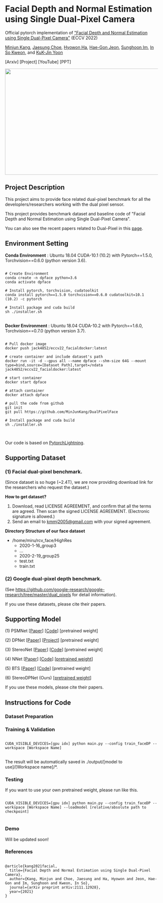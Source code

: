 # Facial Depth and Normal Estimation using Single Dual-Pixel Camera
Official pytorch implementation of ["Facial Depth and Normal Estimation using Single Dual-Pixel Camera"](https://arxiv.org/abs/2111.12928) (ECCV 2022)

[Minjun Kang](http://rcv.kaist.ac.kr/), [Jaesung Choe](https://sites.google.com/view/jaesungchoe), [Hyowon Ha](https://sites.google.com/site/hyowoncv/), [Hae-Gon Jeon](https://sites.google.com/site/hgjeoncv/home), [Sunghoon Im](https://cvlab.dgist.ac.kr/), [In So Kweon](http://rcv.kaist.ac.kr/), and [KuK-Jin Yoon](http://vi.kaist.ac.kr/)

[Arxiv] [Project] [YouTube] [PPT]

<div class="imgTopic2">
 <p class="content"><a href="#"><img src="https://github.com/MinJunKang/DualPixelFace/blob/main/asset/teaser.png" alt="" width = "880" height ="350"/></a></p>
</div>

## Project Description
This project aims to provide face related dual-pixel benchmark for all the developlers/researchers working with the dual pixel sensor.

This project provides benchmark dataset and baseline code of "Facial Depth and Normal Estimation using Single Dual-Pixel Camera".

You can also see the recent papers related to Dual-Pixel in this [page](https://github.com/MinJunKang/DualPixelFace/blob/main/Reference.md).

## Environment Setting

**Conda Environment**
: Ubuntu 18.04 CUDA-10.1 (10.2) with Pytorch==1.5.0, Torchvision==0.6.0 (python version 3.6).
<pre>
<code>
# Create Environment
conda create -n dpface python=3.6
conda activate dpface

# Install pytorch, torchvision, cudatoolkit
conda install pytorch==1.5.0 torchvision==0.6.0 cudatoolkit=10.1 (10.2) -c pytorch

# Install package and cuda build
sh ./installer.sh
</code>
</pre>

**Docker Environment**
: Ubuntu 18.04 CUDA-10.2 with Pytorch==1.6.0, Torchvision==0.7.0 (python version 3.7).
<pre>
<code>
# Pull docker image
docker push jack4852/eccv22_facialdocker:latest

# create container and include dataset's path
docker run -it -d --gpus all --name dpface --shm-size 64G --mount type=bind,source=[Dataset Path],target=/ndata jack4852/eccv22_facialdocker:latest

# start container
docker start dpface

# attach container
docker attach dpface

# pull the code from github
git init
git pull https://github.com/MinJunKang/DualPixelFace

# Install package and cuda build
sh ./installer.sh

</code>
</pre>

Our code is based on [PytorchLightning](https://www.pytorchlightning.ai/).

## Supporting Dataset

### (1) Facial dual-pixel benchmark.

(Since dataset is so huge (~2.4T), we are now providing download link for the researchers who request the dataset.)

**How to get dataset?**

1. Download, read LICENSE AGREEMENT, and confirm that all the terms are agreed. Then scan the signed LICENSE AGREEMENT. (Electronic signature is allowed.)
2. Send an email to kmmj2005@gmail.com with your signed agreement.

**Directory Structure of our face dataset**

- /home/miru/rcv_face/HighRes
  - 2020-1-16_group3
  - ...
  - 2020-2-19_group25
  - test.txt
  - train.txt

### (2) Google dual-pixel depth benchmark.

(See https://github.com/google-research/google-research/tree/master/dual_pixels for detail information).

If you use these datasets, please cite their papers.

## Supporting Model

(1) PSMNet      [[Paper](https://arxiv.org/abs/1803.08669)]       [[Code](https://github.com/JiaRenChang/PSMNet)]       [pretrained weight]

(2) DPNet       [[Paper](https://arxiv.org/abs/1904.05822)]      [[Project](https://github.com/google-research/google-research/tree/master/dual_pixels)]       [pretrained weight]

(3) StereoNet       [[Paper](https://arxiv.org/abs/1807.08865)]       [[Code](https://github.com/meteorshowers/X-StereoLab)]       [pretrained weight]

(4) NNet       [[Paper](https://arxiv.org/abs/1911.10444)]       [[Code](https://github.com/udaykusupati/Normal-Assisted-Stereo)]       [[pretrained weight](https://drive.google.com/file/d/1R6SuGC1Z50tx4e1DlpfaVgcSFFM3XxJp/view?usp=sharing)]

(5) BTS       [[Paper](https://arxiv.org/abs/1907.10326)]       [[Code](https://github.com/cleinc/bts)]       [pretrained weight]

(6) StereoDPNet      (Ours)       [[pretrained weight](https://drive.google.com/file/d/1nf3R1y4Op8jeexQ9h8wgllkgGJIt-MNX/view?usp=sharing)]

If you use these models, please cite their papers.

## Instructions for Code

### Dataset Preparation


### Training & Validation

<pre>
<code>
CUDA_VISIBLE_DEVICES=[gpu idx] python main.py --config train_faceDP --workspace [Workspace Name]
</code>
</pre>

The result will be automatically saved in ./output/[model to use]/[Workspace name]/*.

### Testing

If you want to use your own pretrained weight, please run like this.

<pre>
<code>
CUDA_VISIBLE_DEVICES=[gpu idx] python main.py --config train_faceDP --workspace [Workspace Name] --loadmodel [relative/absolute path to checkpoint]
</code>
</pre>

### Demo

Will be updated soon!

### References
<pre>
<code>
@article{kang2021facial,
  title={Facial Depth and Normal Estimation using Single Dual-Pixel Camera},
  author={Kang, Minjun and Choe, Jaesung and Ha, Hyowon and Jeon, Hae-Gon and Im, Sunghoon and Kweon, In So},
  journal={arXiv preprint arXiv:2111.12928},
  year={2021}
}
</code>
</pre>
